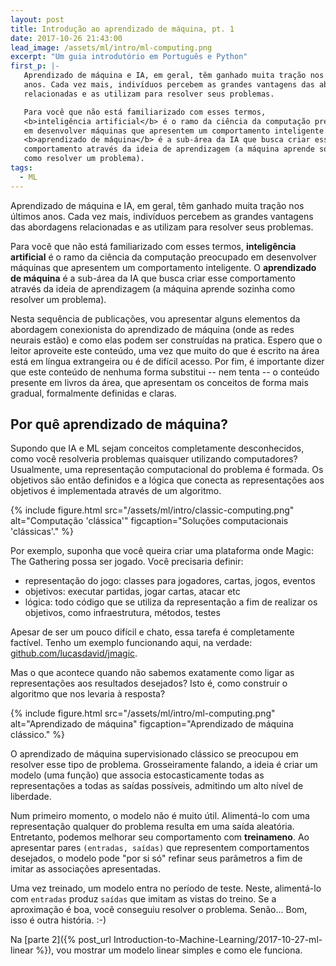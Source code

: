 ```yaml
---
layout: post
title: Introdução ao aprendizado de máquina, pt. 1
date: 2017-10-26 21:43:00
lead_image: /assets/ml/intro/ml-computing.png
excerpt: "Um guia introdutório em Português e Python"
first_p: |-
   Aprendizado de máquina e IA, em geral, têm ganhado muita tração nos últimos
   anos. Cada vez mais, indivíduos percebem as grandes vantagens das abordagens
   relacionadas e as utilizam para resolver seus problemas.

   Para você que não está familiarizado com esses termos,
   <b>inteligência artificial</b> é o ramo da ciência da computação preocupado
   em desenvolver máquinas que apresentem um comportamento inteligente. O
   <b>aprendizado de máquina</b> é a sub-área da IA que busca criar esse
   comportamento através da ideia de aprendizagem (a máquina aprende sozinha
   como resolver um problema).
tags:
  - ML
---
```



Aprendizado de máquina e IA, em geral, têm ganhado muita tração nos últimos
anos. Cada vez mais, indivíduos percebem as grandes vantagens das abordagens
relacionadas e as utilizam para resolver seus problemas.

Para você que não está familiarizado com esses termos,
**inteligência artificial** é o ramo da ciência da computação preocupado
em desenvolver máquinas que apresentem um comportamento inteligente. O
**aprendizado de máquina** é a sub-área da IA que busca criar esse
comportamento através da ideia de aprendizagem (a máquina aprende sozinha
como resolver um problema).

Nesta sequência de publicações, vou apresentar alguns elementos da abordagem
conexionista do aprendizado de máquina (onde as redes neurais estão) e como
elas podem ser construídas na pratica. Espero que o leitor aproveite este
conteúdo, uma vez que muito do que é escrito na área está em língua extrangeira
ou é de difícil acesso. Por fim, é importante dizer que este conteúdo de
nenhuma forma substitui -- nem tenta -- o conteúdo presente em livros da área,
que apresentam os conceitos de forma mais gradual, formalmente definidas e
claras.

## Por quê aprendizado de máquina?

Supondo que IA e ML sejam conceitos completamente desconhecidos, como você
resolveria problemas quaisquer utilizando computadores? Usualmente, uma
representação computacional do problema é formada. Os objetivos são então
definidos e a lógica que conecta as representações aos objetivos é
implementada através de um algoritmo.

{% include figure.html
   src="/assets/ml/intro/classic-computing.png"
   alt="Computação 'clássica'"
   figcaption="Soluções computacionais 'clássicas'." %}

Por exemplo, suponha que você queira criar uma plataforma onde Magic: The
Gathering possa ser jogado. Você precisaria definir:

 - representação do jogo: classes para jogadores, cartas, jogos, eventos
 - objetivos: executar partidas, jogar cartas, atacar etc
 - lógica: todo código que se utiliza da representação a fim de realizar
   os objetivos, como infraestrutura, métodos, testes

Apesar de ser um pouco difícil e chato, essa tarefa é completamente factível.
Tenho um exemplo funcionando aqui, na verdade:
[github.com/lucasdavid/jmagic](https://github.com/lucasdavid/jmagic).

Mas o que acontece quando não sabemos exatamente como ligar as representações
aos resultados desejados? Isto é, como construir o algoritmo que nos levaria à
resposta?

{% include figure.html
   src="/assets/ml/intro/ml-computing.png"
   alt="Aprendizado de máquina"
   figcaption="Aprendizado de máquina clássico." %}

O aprendizado de máquina supervisionado clássico se preocupou em resolver esse
tipo de problema. Grosseiramente falando, a ideia é criar um modelo (uma função)
que associa estocasticamente todas as representações a todas as saídas
possíveis, admitindo um alto nível de liberdade.

Num primeiro momento, o modelo não é muito útil. Alimentá-lo com uma
representação qualquer do problema resulta em uma saída aleatória. Entretanto,
podemos melhorar seu comportamento com **treinameno**. Ao apresentar pares
`(entradas, saídas)` que representem comportamentos desejados, o modelo pode
"por si só" refinar seus parâmetros a fim de imitar as associações apresentadas.

Uma vez treinado, um modelo entra no período de teste. Neste, alimentá-lo com
`entradas` produz `saídas` que imitam as vistas do treino. Se a aproximação é
boa, você conseguiu resolver o problema. Senão... Bom, isso é outra história. :-)

Na [<span class="badge bg-dark badge-light">parte 2</span>]({% post_url Introduction-to-Machine-Learning/2017-10-27-ml-linear %}),
vou mostrar um modelo linear simples e como ele funciona.
